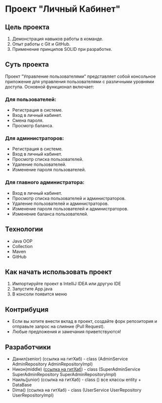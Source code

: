 # Проект "Личный Кабинет"

## Цель проекта
1. Демонстрация навыков работы в команде.
2. Опыт работы с Git и GitHub.
3. Применение принципов SOLID при разработке.

## Суть проекта
Проект "Управление пользователями" представляет собой консольное приложение 
для управления пользователями с различными уровнями доступа. Основной функционал включает:

### Для пользователей:
- Регистрация в системе.
- Вход в личный кабинет.
- Смена пароля.
- Просмотр баланса.

### Для администраторов:
- Регистрация в системе.
- Вход в личный кабинет.
- Просмотр списка пользователей.
- Удаление пользователей.
- Изменение пароля пользователей.

### Для главного администратора:
- Вход в личный кабинет.
- Просмотр списка пользователей и администраторов.
- Удаление пользователей и администраторов.
- Изменение пароля пользователей и администраторов.
- Изменение баланса пользователей.

## Технологии
- Java OOP
- Collection
- Maven
- GitHub

## Как начать использовать проект
1. Импортируйте проект в IntelliJ IDEA или другую IDE
2. Запустите App.java
3. В консоли появится меню


## Контрибуция
- Если вы хотите внести вклад в проект, создайте форк репозитория и отправьте запрос на слияние (Pull Request).
- Любые предложения и замечания приветствуются!

##  Разработчики
- Данил(senior) (ссылка на гитХаб) - class (AdminService AdminRepository AdminRepositoryImpl)
- Никон(middle)  ([ссылка на гитХаб](https://github.com/MrNikaMilon)) - class (SuperAdminService SuperAdminRepository SuperAdminRepositoryImpl)
- Наиль(junior)  (ссылка на гитХаб) - class () все классы entity + DataBase
- Dima()  (ссылка на гитХаб) - class (UserService UserRepository UserRepositoryImpl)





